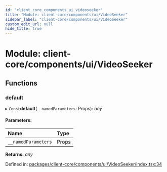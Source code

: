 ```yaml
---
id: "client_core_components_ui_videoseeker"
title: "Module: client-core/components/ui/VideoSeeker"
sidebar_label: "client-core/components/ui/VideoSeeker"
custom_edit_url: null
hide_title: true
---
```


# Module: client-core/components/ui/VideoSeeker

## Functions

### default

▸ `Const`**default**(`__namedParameters`: Props): *any*

#### Parameters:

Name | Type |
:------ | :------ |
`__namedParameters` | Props |

**Returns:** *any*

Defined in: [packages/client-core/components/ui/VideoSeeker/index.tsx:34](https://github.com/xr3ngine/xr3ngine/blob/5c3dcaef1/packages/client-core/components/ui/VideoSeeker/index.tsx#L34)
